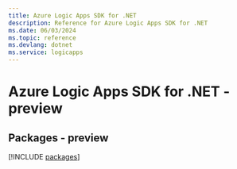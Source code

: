 ```yaml
---
title: Azure Logic Apps SDK for .NET
description: Reference for Azure Logic Apps SDK for .NET
ms.date: 06/03/2024
ms.topic: reference
ms.devlang: dotnet
ms.service: logicapps
---
```

# Azure Logic Apps SDK for .NET - preview
## Packages - preview
[!INCLUDE [packages](logic-apps-index.md)]